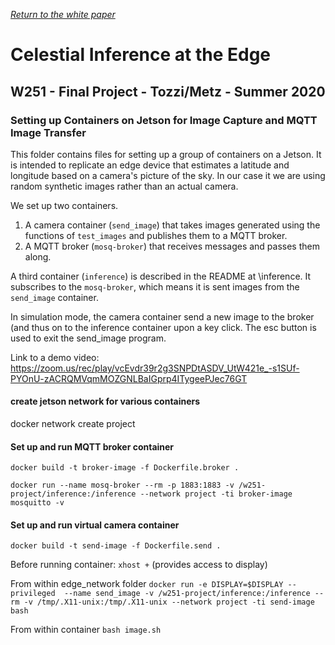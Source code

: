 [_Return to the white paper_](https://github.com/travisrmetz/w251-project#Edge)

# Celestial Inference at the Edge
## W251 - Final Project - Tozzi/Metz - Summer 2020
### Setting up Containers on Jetson for Image Capture and MQTT Image Transfer

This folder contains files for setting up a group of containers on a Jetson.  It is intended to replicate an edge device that estimates a latitude and longitude based on a camera's picture of the sky.  In our case it we are using random synthetic images rather than an actual camera.

We set up two containers.
1.  A camera container (`send_image`) that takes images generated using the functions of `test_images` and publishes them to a MQTT broker.
2.  A MQTT broker (`mosq-broker`) that receives messages and passes them along.

A third container (`inference`) is described in the README at \inference.  It subscribes to the `mosq-broker`, which means it is sent images from the `send_image` container.

In simulation mode, the camera container send a new image to the broker (and thus on to the inference container upon a key click.  The esc button is used to exit the send_image program.

Link to a demo video:  https://zoom.us/rec/play/vcEvdr39r2g3SNPDtASDV_UtW421e_-s1SUf-PYOnU-zACRQMVqmMOZGNLBaIGprp4ITygeePJec76GT



#### create jetson network for various containers
docker network create project

#### Set up and run MQTT broker container
```docker build -t broker-image -f Dockerfile.broker .```

```docker run --name mosq-broker --rm -p 1883:1883 -v /w251-project/inference:/inference --network project -ti broker-image mosquitto -v```


#### Set up and run virtual camera container

```docker build -t send-image -f Dockerfile.send .```

Before running container: `xhost +` (provides access to display)

From within edge_network folder
```docker run -e DISPLAY=$DISPLAY --privileged  --name send_image -v /w251-project/inference:/inference --rm -v /tmp/.X11-unix:/tmp/.X11-unix --network project -ti send-image bash```

From within container `bash image.sh`







